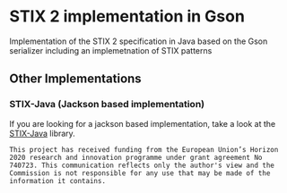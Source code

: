 # STIX 2 implementation in Gson

Implementation of the STIX 2 specification in Java based on the Gson serializer including an implemetnation of STIX patterns


## Other Implementations

### STIX-Java (Jackson based implementation)

If you are looking for a jackson based implementation, take a look at the [STIX-Java](https://github.com/StephenOTT/STIX-Java) library. 



`This project has received funding from the European Union’s Horizon 2020 research and innovation programme under grant agreement No 740723. This communication reflects only the author's view and the Commission is not responsible for any use that may be made of the information it contains.
`